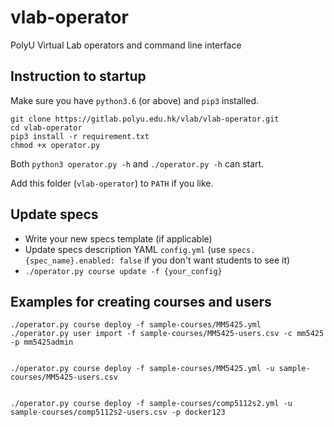 # vlab-operator

PolyU Virtual Lab operators and command line interface

## Instruction to startup

Make sure you have `python3.6` (or above) and `pip3` installed.

```
git clone https://gitlab.polyu.edu.hk/vlab/vlab-operator.git
cd vlab-operator
pip3 install -r requirement.txt
chmod +x operator.py
```

Both `python3 operator.py -h` and `./operator.py -h` can start. 

Add this folder (`vlab-operator`) to `PATH` if you like.

## Update specs
- Write your new specs template (if applicable)
- Update specs description YAML `config.yml` (use `specs.{spec_name}.enabled: false` if you don't want students to see it)
- `./operator.py course update -f {your_config}`


## Examples for creating courses and users
```
./operator.py course deploy -f sample-courses/MM5425.yml
./operator.py user import -f sample-courses/MM5425-users.csv -c mm5425 -p mm5425admin


./operator.py course deploy -f sample-courses/MM5425.yml -u sample-courses/MM5425-users.csv


./operator.py course deploy -f sample-courses/comp5112s2.yml -u sample-courses/comp5112s2-users.csv -p docker123
```
